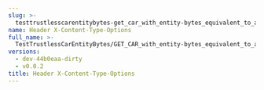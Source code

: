 ```yaml
---
slug: >-
  testtrustlesscarentitybytes-get_car_with_entity-bytes_equivalent_to_a_http_range_request_from_the_middle_of_a_file_to_the_end_(format-car)-header_x-content-type-options
name: Header X-Content-Type-Options
full_name: >-
  TestTrustlessCarEntityBytes/GET_CAR_with_entity-bytes_equivalent_to_a_HTTP_Range_Request_from_the_middle_of_a_file_to_the_end_(format=car)/Header_X-Content-Type-Options
versions:
  - dev-44b0eaa-dirty
  - v0.0.2
title: Header X-Content-Type-Options
---
```


